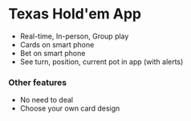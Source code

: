 # Texas Hold'em App

* Real-time, In-person, Group play
* Cards on smart phone
* Bet on smart phone
* See turn, position, current pot in app (with alerts)

### Other features
* No need to deal
* Choose your own card design